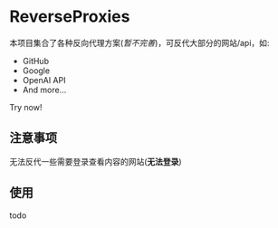 # ReverseProxies

本项目集合了各种反向代理方案(*暂不完善*)，可反代大部分的网站/api，如:

- GitHub
- Google
- OpenAI API
- And more...

Try now!

## 注意事项

无法反代一些需要登录查看内容的网站(**无法登录**)

## 使用

todo